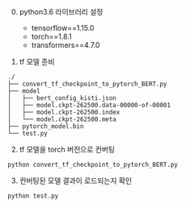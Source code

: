 0. python3.6 라이브러리 설정
	* tensorflow==1.15.0
    * torch==1.8.1
	* transformers==4.7.0

1. tf 모델 준비

```
./
├── convert_tf_checkpoint_to_pytorch_BERT.py
├── model
│   ├── bert_config_kisti.json
│   ├── model.ckpt-262500.data-00000-of-00001
│   ├── model.ckpt-262500.index
│   └── model.ckpt-262500.meta
├── pytorch_model.bin
└── test.py
```

2. tf 모델을 torch 버전으로 컨버팅

```
python convert_tf_checkpoint_to_pytorch_BERT.py
```

3. 컨버팅된 모델 결과이 로드되는지 확인

```
python test.py
```
